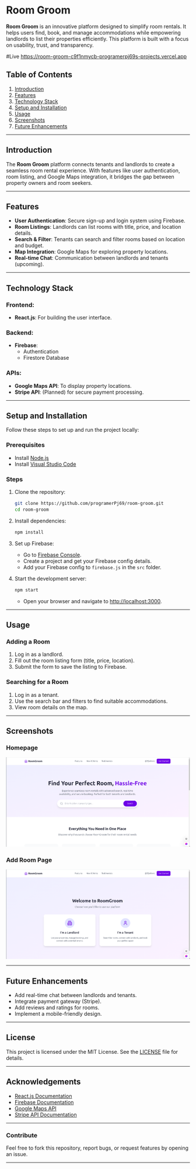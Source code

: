 
# Room Groom

**Room Groom** is an innovative platform designed to simplify room rentals. It helps users find, book, and manage accommodations while empowering landlords to list their properties efficiently. This platform is built with a focus on usability, trust, and transparency.

#Live
https://room-groom-c9f1nmycb-programerpj69s-projects.vercel.app

## Table of Contents
1. [Introduction](#introduction)
2. [Features](#features)
3. [Technology Stack](#technology-stack)
4. [Setup and Installation](#setup-and-installation)
5. [Usage](#usage)
6. [Screenshots](#screenshots)
7. [Future Enhancements](#future-enhancements)

---

## Introduction

The **Room Groom** platform connects tenants and landlords to create a seamless room rental experience. With features like user authentication, room listing, and Google Maps integration, it bridges the gap between property owners and room seekers.

---

## Features
- **User Authentication**: Secure sign-up and login system using Firebase.
- **Room Listings**: Landlords can list rooms with title, price, and location details.
- **Search & Filter**: Tenants can search and filter rooms based on location and budget.
- **Map Integration**: Google Maps for exploring property locations.
- **Real-time Chat**: Communication between landlords and tenants (upcoming).

---

## Technology Stack

### Frontend:
- **React.js**: For building the user interface.

### Backend:
- **Firebase**:
  - Authentication
  - Firestore Database

### APIs:
- **Google Maps API**: To display property locations.
- **Stripe API**: (Planned) for secure payment processing.

---

## Setup and Installation

Follow these steps to set up and run the project locally:

### Prerequisites
- Install [Node.js](https://nodejs.org/)
- Install [Visual Studio Code](https://code.visualstudio.com/)

### Steps
1. Clone the repository:
   ```bash
   git clone https://github.com/programerPj69/room-groom.git
   cd room-groom
   ```
2. Install dependencies:
   ```bash
   npm install
   ```
3. Set up Firebase:
   - Go to [Firebase Console](https://console.firebase.google.com/).
   - Create a project and get your Firebase config details.
   - Add your Firebase config to `firebase.js` in the `src` folder.

4. Start the development server:
   ```bash
   npm start
   ```
   - Open your browser and navigate to [http://localhost:3000](http://localhost:3000).

---

## Usage

### Adding a Room
1. Log in as a landlord.
2. Fill out the room listing form (title, price, location).
3. Submit the form to save the listing to Firebase.

### Searching for a Room
1. Log in as a tenant.
2. Use the search bar and filters to find suitable accommodations.
3. View room details on the map.

---

## Screenshots

### Homepage
![Homepage Screenshot](asset/roomgroom1.png)

### Add Room Page
![Add Room Screenshot](asset/roomgroom2.png)

---

## Future Enhancements
- Add real-time chat between landlords and tenants.
- Integrate payment gateway (Stripe).
- Add reviews and ratings for rooms.
- Implement a mobile-friendly design.

---

## License
This project is licensed under the MIT License. See the [LICENSE](LICENSE) file for details.

---

## Acknowledgements
- [React.js Documentation](https://reactjs.org/docs/getting-started.html)
- [Firebase Documentation](https://firebase.google.com/docs)
- [Google Maps API](https://developers.google.com/maps/documentation)
- [Stripe API Documentation](https://stripe.com/docs)

---

### Contribute
Feel free to fork this repository, report bugs, or request features by opening an issue.

---
